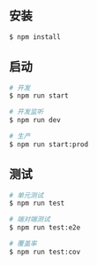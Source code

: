 ## 安装

```bash
$ npm install
```

## 启动

```bash
# 开发
$ npm run start

# 开发监听
$ npm run dev

# 生产
$ npm run start:prod
```

## 测试

```bash
# 单元测试
$ npm run test

# 端对端测试
$ npm run test:e2e

# 覆盖率
$ npm run test:cov
```
